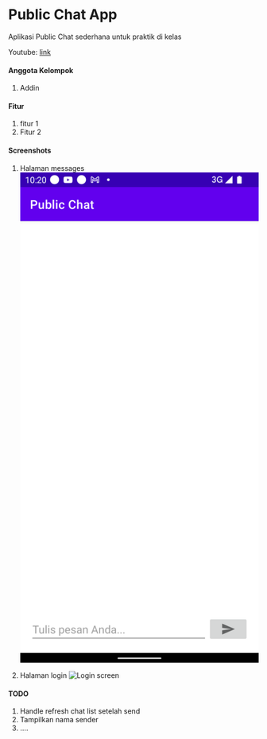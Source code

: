 # Public Chat App

Aplikasi Public Chat sederhana untuk praktik di kelas

Youtube: [link](https://youtube.com)

#### Anggota Kelompok

1. Addin

#### Fitur

1. fitur 1
2. Fitur 2


#### Screenshots

1. Halaman messages
   ![Messages screen](screenshots/messages_screen.png?raw=true)

2. Halaman login
   ![Login screen](screenshots/login_screen.png?raw=true)


#### TODO

1. Handle refresh chat list setelah send
2. Tampilkan nama sender
3. ....
